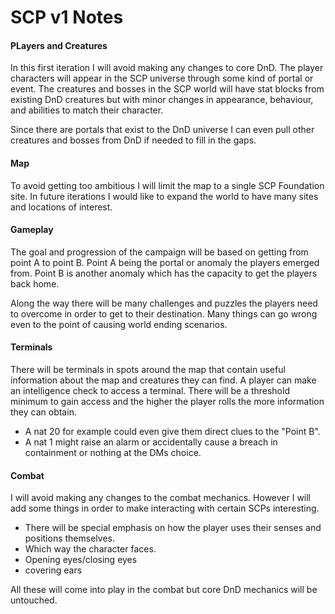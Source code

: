 # SCP v1 Notes
#### PLayers and Creatures
In this first iteration I will avoid making any changes to core DnD. The player characters will appear in the SCP universe through some kind of portal or event.
The creatures and bosses in the SCP world will have stat blocks from existing DnD creatures but with minor changes in appearance, behaviour, and abilities to match their character. 

Since there are portals that exist to the DnD universe I can even pull other creatures and bosses from DnD if needed to fill in the gaps.

#### Map
To avoid getting too ambitious I will limit the map to a single SCP Foundation site. In future iterations I would like to expand the world to have many sites and locations of interest. 

#### Gameplay
The goal and progression of the campaign will be based on getting from point A to point B. Point A being the portal or anomaly the players emerged from. Point B is another anomaly which has the capacity to get the players back home. 

Along the way there will be many challenges and puzzles the players need to overcome in order to get to their destination. Many things can go wrong even to the point of causing world ending scenarios. 

#### Terminals
There will be terminals in spots around the map that contain useful information about the map and creatures they can find. A player can make an intelligence check to access a terminal. There will be a threshold minimum to gain access and the higher the player rolls the more information they can obtain. 

- A nat 20 for example could even give them direct clues to the "Point B".
- A nat 1 might raise an alarm or accidentally cause a breach in containment or nothing at the DMs choice. 

#### Combat

I will avoid making any changes to the combat mechanics. However I will add some things in order to make interacting with certain SCPs interesting. 

- There will be special emphasis on how the player uses their senses and positions themselves. 
- Which way the character faces. 
- Opening eyes/closing eyes
- covering ears

All these will come into play in the combat but core DnD mechanics will be untouched. 

